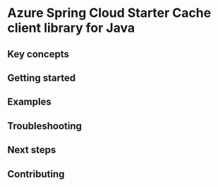 # Azure Spring Cloud Starter Cache client library for Java

## Key concepts
## Getting started
## Examples
## Troubleshooting
## Next steps
## Contributing
